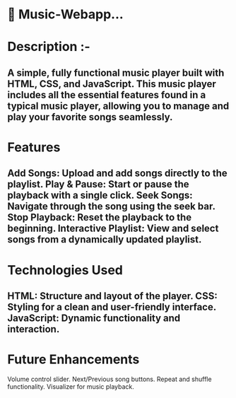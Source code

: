 # 🎵 Music-Webapp...
# Description :-
A simple, fully functional music player built with HTML, CSS, and JavaScript. This music player includes all the essential features found in a typical music player, allowing you to manage and play your favorite songs seamlessly.
---------------------------------------------------------------------------------------------------------------------------------------------------------------------------------------------
# Features 
Add Songs: Upload and add songs directly to the playlist.
Play & Pause: Start or pause the playback with a single click.
Seek Songs: Navigate through the song using the seek bar.
Stop Playback: Reset the playback to the beginning.
Interactive Playlist: View and select songs from a dynamically updated playlist.
---------------------------------------------------------------------------------------------------------------------------------------------------------------------------------------------
# Technologies Used
HTML: Structure and layout of the player.
CSS: Styling for a clean and user-friendly interface.
JavaScript: Dynamic functionality and interaction.
-------------------------------------------------------------------------------------------------------------------------------------------------------------------------------------------
# Future Enhancements
Volume control slider.
Next/Previous song buttons.
Repeat and shuffle functionality.
Visualizer for music playback.

